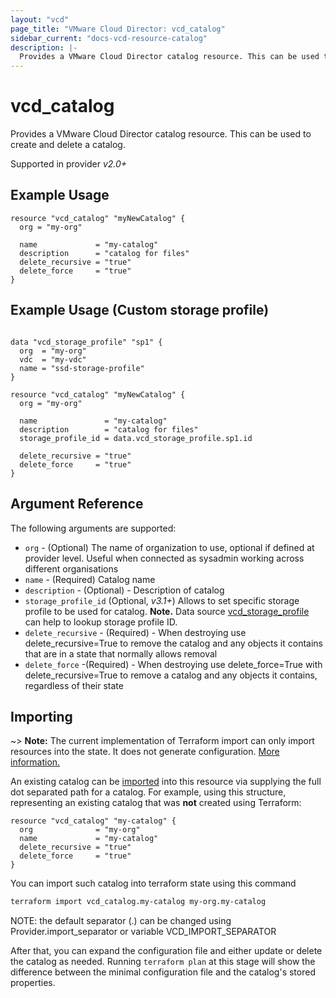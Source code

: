 ```yaml
---
layout: "vcd"
page_title: "VMware Cloud Director: vcd_catalog"
sidebar_current: "docs-vcd-resource-catalog"
description: |-
  Provides a VMware Cloud Director catalog resource. This can be used to create and delete a catalog.
---
```


# vcd\_catalog

Provides a VMware Cloud Director catalog resource. This can be used to create and delete a catalog.

Supported in provider *v2.0+*

## Example Usage

```hcl
resource "vcd_catalog" "myNewCatalog" {
  org = "my-org"

  name             = "my-catalog"
  description      = "catalog for files"
  delete_recursive = "true"
  delete_force     = "true"
}
```

## Example Usage (Custom storage profile)

```hcl

data "vcd_storage_profile" "sp1" {
  org  = "my-org"
  vdc  = "my-vdc"
  name = "ssd-storage-profile"
}

resource "vcd_catalog" "myNewCatalog" {
  org = "my-org"

  name               = "my-catalog"
  description        = "catalog for files"
  storage_profile_id = data.vcd_storage_profile.sp1.id

  delete_recursive = "true"
  delete_force     = "true"
}
```

## Argument Reference

The following arguments are supported:

* `org` - (Optional) The name of organization to use, optional if defined at provider level. Useful when connected as sysadmin working across different organisations
* `name` - (Required) Catalog name
* `description` - (Optional) - Description of catalog
* `storage_profile_id` (Optional, *v3.1+*) Allows to set specific storage profile to be used for catalog. **Note.** Data
source [vcd_storage_profile](/providers/vmware/vcd/latest/docs/data-sources/storage_profile.html) can help to lookup storage profile ID.
* `delete_recursive` - (Required) - When destroying use delete_recursive=True to remove the catalog and any objects it contains that are in a state that normally allows removal
* `delete_force` -(Required) - When destroying use delete_force=True with delete_recursive=True to remove a catalog and any objects it contains, regardless of their state

## Importing

~> **Note:** The current implementation of Terraform import can only import resources into the state. It does not generate
configuration. [More information.][docs-import]

An existing catalog can be [imported][docs-import] into this resource via supplying the full dot separated path for a
catalog. For example, using this structure, representing an existing catalog that was **not** created using Terraform:

```hcl
resource "vcd_catalog" "my-catalog" {
  org              = "my-org"
  name             = "my-catalog"
  delete_recursive = "true"
  delete_force     = "true"
}
```

You can import such catalog into terraform state using this command

```bash
terraform import vcd_catalog.my-catalog my-org.my-catalog
```

NOTE: the default separator (.) can be changed using Provider.import_separator or variable VCD_IMPORT_SEPARATOR

[docs-import]:https://www.terraform.io/docs/import/

After that, you can expand the configuration file and either update or delete the catalog as needed. Running `terraform plan`
at this stage will show the difference between the minimal configuration file and the catalog's stored properties.

